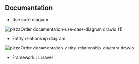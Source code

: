 

## Documentation

- Use case diagram

![pizzaOrder documentation-use-case-diagram drawio (1)](https://github.com/user-attachments/assets/699f5e0c-301e-4c86-ad22-f15870c91ffb)

- Entity relationship diagram

![pizzaOrder documentation-entity-relationship-diagram drawio](https://github.com/user-attachments/assets/5eb55466-7e79-4101-b330-f1a2a16a07c6)

- Framework : Laravel


